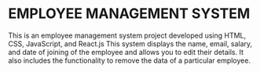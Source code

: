 # EMPLOYEE  MANAGEMENT SYSTEM
This is an employee management system project developed using HTML, CSS, JavaScript, and React.js This system displays the name, email, salary, and date of joining of the employee and allows you to edit their details. It also includes the functionality to remove the data of a particular employee.
